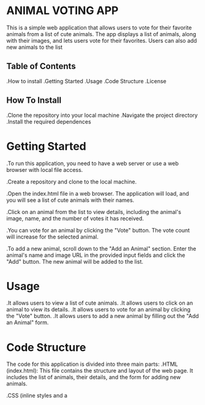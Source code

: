 # ANIMAL VOTING APP
This is a simple web application that allows users to vote for their favorite animals from a list of cute animals. The app displays a list of animals, along with their images, and lets users vote for their favorites. Users can also add new animals to the list
 
## Table of Contents
.How to install
.Getting Started
.Usage
.Code Structure
.License

 ## How To Install
 .Clone the repository into your local machine
 .Navigate the project directory
 .Install the required dependences



 # Getting Started
.To run this application, you need to have a web server or use a web browser with local file access.

.Create a repository and clone to the local machine.

.Open the index.html file in a web browser. The application will load, and you will see a list of cute animals with their names. 

.Click on an animal from the list to view details, including the animal's image, name, and the number of votes it has received.

.You can vote for an animal by clicking the "Vote" button. The vote count will increase for the selected animal.

.To add a new animal, scroll down to the "Add an Animal" section. Enter the animal's name and image URL in the provided input fields and click the "Add" button. The new animal will be added to the list.



# Usage
.It allows users to view a list of cute animals.
.It allows users to click on an animal to view its details.
.It allows users to vote for an animal by clicking the "Vote" button.
.It allows users to add a new animal by filling out the "Add an Animal" form.



# Code Structure
The code for this application is divided into three main parts:
.HTML (index.html): This file contains the structure and layout of the web page. It includes the list of animals, their details, and the form for adding new animals.

.CSS (inline styles and a <style> tag): The styles in this code are used for formatting and layout, including background colors, fonts, and widths for different sections of the page.

.JavaScript (script.js): This file handles the functionality of the application, and it as the following;
-Populates the list of animals with sample data.
-Displays animal details when an animal is clicked.
-Allows users to vote for animals, which updates the vote count.
-Enables users to add new animals to the list.

# License
This project is licensed under the MIT License 